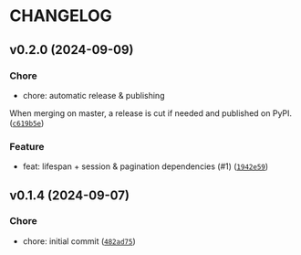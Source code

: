 # CHANGELOG

## v0.2.0 (2024-09-09)

### Chore

* chore: automatic release &amp; publishing

When merging on master, a release is cut if needed and published on
PyPI. ([`c619b5e`](https://github.com/hadrien/fastapi-async-sqla/commit/c619b5e6fa612e72a8b446a266d693b7a02afb9a))

### Feature

* feat: lifespan + session &amp; pagination dependencies (#1) ([`1942e59`](https://github.com/hadrien/fastapi-async-sqla/commit/1942e59a13f6457c781ccca512c8d97e79603f7e))

## v0.1.4 (2024-09-07)

### Chore

* chore: initial commit ([`482ad75`](https://github.com/hadrien/fastapi-async-sqla/commit/482ad752ce04dd7b8d0acd37d5c1035bb82ee2eb))
